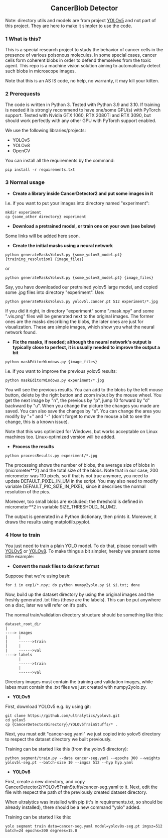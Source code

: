 ## <div align="center">CancerBlob Detector</div>

Note: directory utils and models are from project [YOLOv5](
https://github.com/ultralytics/yolov5) and not part of this project.
They are here to make it simpler to use the code.

### 1 What is this?

This is a special research project to study the behavior of 
cancer cells in the presence of various poisonous molecules.
In some special cases, cancer cells form coherent blobs in order
to defend themselves from the toxic agent. This repo is a machine
vision solution aiming to automatically detect such blobs in
microscope images.

Note that this is an AS IS code, no help, no warranty, it may kill
your kitten.

### 2 Prerequests

The code is written in Python 3. Tested with Python 3.9 and 3.10. If training
is needed it is strongly recommend to have one/some GPU(s) with
PyTorch support. Tested with Nvidia GTX 1060, RTX 2080Ti and
RTX 3090, but should work perfectly with any other GPU with PyTorch
support enabled.

We use the following libraries/projects:
* YOLOv5
* YOLOv8
* OpenCV

You can install all the requirements by the command:

~~~
pip install -r requirements.txt 
~~~

### 3 Normal usage

* <b>Create a library inside CancerDetector2 and put some images in it</b>

I.e. if you want to put your images into directory named "experiment":

~~~
mkdir experiment
cp {some_other directory} experiment
~~~

* <b>Download a pretrained model, or train one on your own (see below)</b>

Some links will be added here soon.

* <b>Create the initial masks using a neural network</b>

~~~
python generateMasksYolov5.py {some_yolov5_model.pt} {training_resolution} {image_files}
~~~
or
~~~~
python generateMasksYolov8.py {some_yolov8_model.pt} {image_files} 
~~~~

Say, you have downloaded our pretrained yolov5 large model, and copied 
some .jpg files into directory "experiment". Use:

~~~
python generateMasksYolov5.py yolov5l.cancer.pt 512 experiment/*.jpg
~~~

If you did it right, in directory "experiment" some ".mask.npy" and some ".vis.png"
files will be generated next to the original images. The former ones are the masks 
describing the blobs, the later ones are just for visualization. These are 
simple images, which show you what the neural network found.

* <b>Fix the masks, if needed; although the neural network's
output is typically close to perfect, it is usually needed to improve the
output a bit</b>

~~~
python maskEditorWindows.py {image_files}
~~~

i.e. if you want to improve the previous yolov5 results:

~~~
python maskEditorWindows.py experiment/*.jpg
~~~

You will see the previous results. You can add to the blobs by the 
left mouse button, delete by the right button and zoom in/out by
the mouse wheel. You get the next image by "n", the previous by "p",
jump 10 forward by "d" backward by "u". When you change the picture
the changes you made are saved. You can also save the changes by "s".
You can change the area you modify by "+" and "-" (don't forget to 
move the mouse a bit to see the change, this is a known issue).

Note that this was optimized for Windows, but works acceptable on 
Linux machines too. Linux-optimized version will be added.

* <b>Process the results</b>

~~~
python processResults.py experiment/*.jpg
~~~

The processing shows the number of blobs, the average size of blobs
in (micrometer**2) and the total size of the blobs. Note that in our
case, 200 micrometer was 110 pixels, so if that is not true anymore, you
need to update DEFAULT_PIXEL_IN_UM in the script. You may also need to modify 
variable DEFAULT_PIC_SIZE_IN_PIXEL, since it describes the normal 
resolution of the pics. 

Moreover, too small blobs are excluded; the threshold is defined in
micrometer**2 in variable SIZE_THRESHOLD_IN_UM2.

The output is generated in a Python dictionary, then prints it.
Moreover, it draws the results using matplotlib.pyplot.

### 4 How to train

You just need to train a plain YOLO model. To do that, please 
consult with [YOLOv5](https://github.com/ultralytics/yolov5) or
[YOLOv8](https://github.com/ultralytics/ultralytics). To make
things a bit simpler, hereby we present some little example:

* <b>Convert the mask files to darknet format</b>

Suppose that we're using bash:

~~~
for i in exp1/*.npy; do python numpy2yolo.py $i $i.txt; done
~~~

Now, build up the dataset directory by using the original images and
the freshly generated .txt files (these are the labels). This can
be put anywhere on a disc, later we will refer on it’s path.

The normal train/validation directory structure should be something 
like this:

~~~
dataset_root_dir
|
----> images
|     |
|     ------>train
|     |
|     ------>val
----> labels
      |
      ------>train
      |
      ------>val
~~~

Directory images must contain the training and validation images, while
labes must contain the .txt files we just created with numpy2yolo.py.

* <b>YOLOv5</b>

First, download YOLOv5 e.g. by using git:

~~~
git clone https://github.com/ultralytics/yolov5.git
cd yolov5
cp {CancerDetectorDirectory}/YOLOv5TrainStuffs/* .
~~~

Next, you must edit "cancer-seg.yaml" we just copied into yolov5
directory to respect the dataset directory we built previously.

Training can be started like this (from the yolov5 directory):

~~~
python segment/train.py --data cancer-seg.yaml --epochs 300 --weights yolov5l-seg.pt --batch-size 10 --imgsz 512 --hyp hyp.yaml
~~~

* <b>YOLOv8</b>

First, create a new directory, and copy CancerDetector2/YOLOv5TrainStuffs/cancer-seg.yaml
to it. Next, edit the file with respect the path of the previously created
dataset directory.

When ultralytics was installed with pip (it's in requirements.txt, so should
be already installed), there should be a new command "yolo" added.

Training can be started like this:

~~~
yolo segment train data=cancer-seg.yaml model=yolov8s-seg.pt imgsz=512 batch=24 epochs=300 degrees=15.0
~~~


